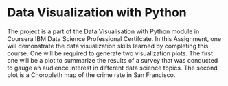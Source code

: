 # Data Visualization with Python
The project is a part of the Data Visualisation with Python module in Coursera IBM Data Science Professional Certifcate.
In this Assignment, one will demonstrate the data visualization skills learned by completing this course.
One will be required to generate two visualization plots. The first one will be a plot to summarize the results of a survey that was conducted to gauge an audience interest in different data science topics.
The second plot is a Choropleth map of the crime rate in San Francisco.

